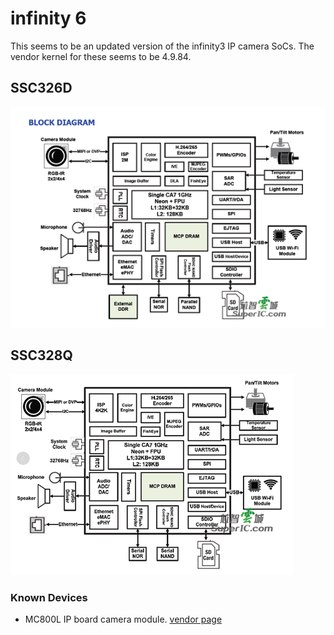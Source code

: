 # infinity 6

This seems to be an updated version of the infinity3 IP camera SoCs.
The vendor kernel for these seems to be 4.9.84.

## SSC326D

![SSC326D block diagram](ssc326d_blockdiagram.png)

## SSC328Q

![SSC328Q block diagram](ssc328q_blockdiagram.png)


### Known Devices

- MC800L IP board camera module. [vendor page](https://www.xonz-cctv.com/product/ti-solution-ip91/)
